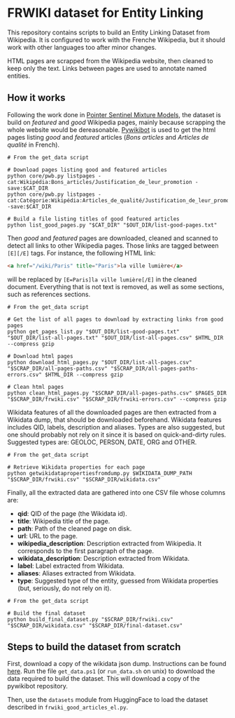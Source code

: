 # FRWIKI dataset for Entity Linking

This repository contains scripts to build an Entity Linking Dataset from Wikipedia. It is configured to work with the Frenche Wikipedia, but it should work with other languages too after minor changes.

HTML pages are scrapped from the Wikipedia website, then cleaned to keep only the text. Links between pages are used to annotate named entities.

## How it works

Following the work done in [Pointer Sentinel Mixture Models](https://arxiv.org/pdf/1609.07843.pdf), the dataset is build on _featured_ and _good_ Wikipedia pages, mainly because scrapping the whole website would be dereasonable. [Pywikibot](https://www.mediawiki.org/wiki/Manual:Pywikibot) is used to get the html pages listing _good_ and _featured_ articles (_Bons articles_ and _Articles de qualité_ in French). 

```shell
# From the get_data script

# Download pages listing good and featured articles
python core/pwb.py listpages -cat:Wikipédia:Bons_articles/Justification_de_leur_promotion -save:$CAT_DIR
python core/pwb.py listpages -cat:Catégorie:Wikipédia:Articles_de_qualité/Justification_de_leur_promotion -save:$CAT_DIR

# Build a file listing titles of good featured articles
python list_good_pages.py "$CAT_DIR" "$OUT_DIR/list-good-pages.txt"
```


Then _good_ and _featured_ pages are downloaded, cleaned and scanned to detect all links to other Wikipedia pages. Those links are tagged between `[E][/E]` tags. For instance, the following HTML link:
```html
<a href="/wiki/Paris" title="Paris">la ville lumière</a>
```
will be replaced by `[E=Paris]la ville lumière[/E]` in the cleaned document. Everything that is not text is removed, as well as some sections, such as references sections.

```shell
# From the get_data script

# Get the list of all pages to download by extracting links from good pages
python get_pages_list.py "$OUT_DIR/list-good-pages.txt" "$OUT_DIR/list-all-pages.txt" "$OUT_DIR/list-all-pages.csv" $HTML_DIR --compress gzip

# Download html pages
python download_html_pages.py "$OUT_DIR/list-all-pages.csv" "$SCRAP_DIR/all-pages-paths.csv" "$SCRAP_DIR/all-pages-paths-errors.csv" $HTML_DIR --compress gzip

# Clean html pages
python clean_html_pages.py "$SCRAP_DIR/all-pages-paths.csv" $PAGES_DIR "$SCRAP_DIR/frwiki.csv" "$SCRAP_DIR/frwiki-errors.csv" --compress gzip
```

Wikidata features of all the downloaded pages are then extracted from a Wikidata dump, that should be downloaded beforehand. Wikidata features includes QID, labels, description and aliases. Types are also suggested, but one should probably not rely on it since it is based on quick-and-dirty rules. Suggested types are: GEOLOC, PERSON, DATE, ORG and OTHER.

```shell
# From the get_data script

# Retrieve Wikidata properties for each page
python getwikidatapropertiesfromdump.py $WIKIDATA_DUMP_PATH "$SCRAP_DIR/frwiki.csv" "$SCRAP_DIR/wikidata.csv"
```

Finally, all the extracted data are gathered into one CSV file whose columns are:

- __qid__: QID of the page (the Wikidata id).
- __title__: Wikipedia title of the page.
- __path__: Path of the cleaned page on disk.
- __url__: URL to the page.
- __wikipedia_description__: Description extracted from Wikipedia. It corresponds to the first paragraph of the page.
- __wikidata_description__: Description extracted from Wikidata.
- __label__: Label extracted from Wikidata.
- __aliases__: Aliases extracted from Wikidata.
- __type__: Suggested type of the entity, guessed from Wikidata properties (but, seriously, do not rely on it).

```shell
# From the get_data script

# Build the final dataset
python build_final_dataset.py "$SCRAP_DIR/frwiki.csv" "$SCRAP_DIR/wikidata.csv" "$SCRAP_DIR/final-dataset.csv"
```

## Steps to build the dataset from scratch

First, download a copy of the wikidata json dump. Instructions can be found [here](https://www.wikidata.org/wiki/Wikidata:Database_download#JSON_dumps_(recommended)).
Run the file `get_data.ps1` (or `run_data.sh` on unix) to download the data required to build the dataset. This will download a copy of the pywikibot repository.


Then, use the `datasets` module from HuggingFace to load the dataset described in `frwiki_good_articles_el.py`.
